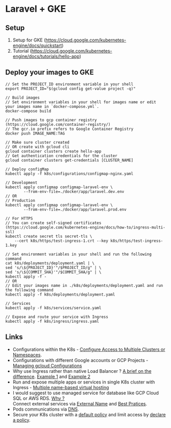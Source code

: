 # Laravel + GKE

## Setup 
1. Setup for GKE (https://cloud.google.com/kubernetes-engine/docs/quickstart)
2. Tutorial (https://cloud.google.com/kubernetes-engine/docs/tutorials/hello-app)


## Deploy your images to GKE
```
// Set the PROJECT_ID environment variable in your shell
export PROJECT_ID="$(gcloud config get-value project -q)"

// Build images
// Set environment variables in your shell for images name or edit your images name in `docker-compose.yml`.
docker-compose build

// Push images to gcp container registry (https://cloud.google.com/container-registry/)
// The gcr.io prefix refers to Google Container Registry
docker push IMAGE_NAME:TAG

// Make sure cluster created
// OR create with gcloud cli
gcloud container clusters create hello-app
// Get authentication credentials for the cluster
gcloud container clusters get-credentials [CLUSTER_NAME]

// Deploy configMap
kubectl apply -f k8s/configurations/configmap-nginx.yaml

// Development
kubectl apply configmap configmap-laravel-env \
        --from-env-file=./docker/app/laravel.dev.env
// OR 
// Production
kubectl apply configmap configmap-laravel-env \
        --from-env-file=./docker/app/laravel.prod.env

// For HTTPS
// You can create self-signed certificates (https://cloud.google.com/kubernetes-engine/docs/how-to/ingress-multi-ssl)
kubectl create secret tls secret-tls \
    --cert k8s/https/test-ingress-1.crt --key k8s/https/test-ingress-1.key

// Set environment variables in your shell and run the following command
cat k8s/deployments/deployment.yaml | \
sed 's/\${PROJECT_ID}'"/$PROJECT_ID/g" | \
sed 's/\${COMMIT_SHA}'"/$COMMIT_SHA/g" | \
kubectl apply -f -
// OR
// Edit your images name in ./k8s/deployments/deployment.yaml and run the following command
kubectl apply -f k8s/deployments/deployment.yaml 

// Services
kubectl apply -f k8s/services/service.yaml

// Expose and route your service with Ingress
kubectl apply -f k8s/ingress/ingress.yaml
```


## Links

  * Configurations within the K8s - [Configure Access to Multiple Clusters or Namespaces](https://kubernetes.io/docs/tasks/access-application-cluster/configure-access-multiple-clusters/).
  * Configurations with different Google accounts or GCP Projects - [Managing gcloud Configurations](https://cloud.google.com/sdk/docs/configurations)
  * Why use Ingress rather than native Load Balancer ? [A brief on the difference](https://stackoverflow.com/a/50285988/4778852). [Example 1](https://cloud.google.com/kubernetes-engine/docs/tutorials/http-balancer) and [Example 2](https://kubernetes.io/docs/concepts/services-networking/ingress/#simple-fanout)
  * Run and expose multiple apps or services in single K8s cluster with Ingress - [Multiple name-based virtual hosting](https://kubernetes.io/docs/concepts/services-networking/ingress/#name-based-virtual-hosting)
  * I would suggest to use managed service for database like GCP Cloud SQL or AWS RDS. [Why ?](https://patrobinson.github.io/2017/12/16/should-i-run-a-database-in-kubernetes/)  
  Connect external services via [External Name](https://kubernetes.io/docs/concepts/services-networking/service/#externalname) and [Best Pratices](https://cloud.google.com/blog/products/gcp/kubernetes-best-practices-mapping-external-services).
  * Pods communications via [DNS](https://kubernetes.io/docs/concepts/services-networking/dns-pod-service/).
  * Secure your K8s cluster with a [default policy](https://kubernetes.io/docs/concepts/services-networking/network-policies/#default-deny-all-ingress-and-all-egress-traffic) and limit access by [declare a policy](https://kubernetes.io/docs/tasks/administer-cluster/declare-network-policy/).
